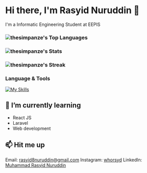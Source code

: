# Hi there, I'm Rasyid Nuruddin 👋
I'm a Informatic Engineering Student at EEPIS

 ### ![thesimpanze's Top Languages](https://github-readme-stats.vercel.app/api/top-langs/?username=thesimpanze&theme=react&show_icons=true&hide_border=true&layout=compact)
 ### ![thesimpanze's Stats](https://github-readme-stats.vercel.app/api?username=thesimpanze&theme=react&show_icons=true&hide_border=true&count_private=true)
 ### ![thesimpanze's Streak](https://github-readme-streak-stats.herokuapp.com/?user=thesimpanze&theme=react&hide_border=true)

 ### Language & Tools
 [![My Skills](https://skillicons.dev/icons?i=html,css,javascript,git,postman,github,mysql,tailwind,react,laravel,npm,stackoverflow)](https://skillicons.dev)
<!--
**thesimpanze/thesimpanze** is a ✨ _special_ ✨ repository because its `README.md` (this file) appears on your GitHub profile.

Here are some ideas to get you started:

- 🔭 I’m currently working on ...
- 🌱 I’m currently learning ...
- 👯 I’m looking to collaborate on ...
- 🤔 I’m looking for help with ...
- 💬 Ask me about ...
- 📫 How to reach me: ...
- 😄 Pronouns: ...
- ⚡ Fun fact: ...
-->
## 🌱 I’m currently learning
- React JS
- Laravel
- Web development

## 📫 Hit me up
Email: [rasyid8nuruddin@gmail.com](rasyid8nuruddin@gmail.com)
Instagram: [whorsyd](instagram.com/whorsyd)
LinkedIn: [Muhammad Rasyid Nuruddin](https://id.linkedin.com/in/muhammad-rasyid-nuruddin-60b18226a)
